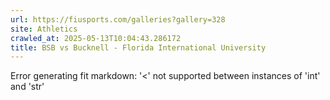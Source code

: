 ```yaml
---
url: https://fiusports.com/galleries?gallery=328
site: Athletics
crawled_at: 2025-05-13T10:04:43.286172
title: BSB vs Bucknell - Florida International University
---
```


Error generating fit markdown: '<' not supported between instances of 'int' and 'str'